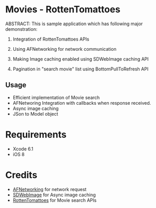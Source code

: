 # Movies - RottenTomattoes


ABSTRACT:
This is sample application which has following major demonstration: 

1) Integration of RottenTomattoes APIs

2) Using AFNetworking for network communication

3) Making Image caching enabled using SDWebImage caching API

4) Pagination in  "search movie" list using BottomPullToRefresh API

## Usage

- Efficient implementation of Movie search
- AFNetworing Integration with callbacks when response received.
- Async image caching
- JSon to Model object 

# Requirements

- Xcode 6.1
- iOS 8

# Credits

- [AFNetworking][] for network request
- [SDWebImage][] for Async image caching
- [RottenTomattoes][] for Movie search APIs

[AFNetworking]:https://github.com/AFNetworking/AFNetworking
[SDWebImage]:http://hackemist.com/SDWebImage/doc
[RottenTomattoes]:http://developer.rottentomatoes.com/
